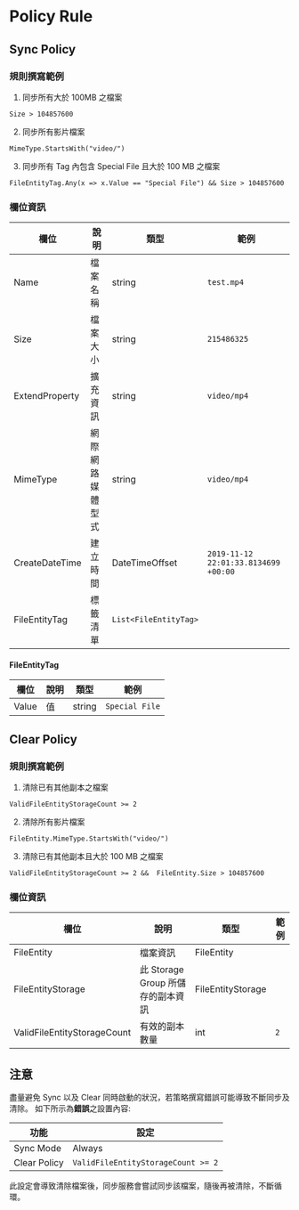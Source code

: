 # Policy Rule

## Sync Policy

### 規則撰寫範例

1. 同步所有大於 100MB 之檔案
```
Size > 104857600
```

2. 同步所有影片檔案
```
MimeType.StartsWith("video/")
```

3. 同步所有 Tag 內包含 Special File 且大於 100 MB 之檔案

```
FileEntityTag.Any(x => x.Value == "Special File") && Size > 104857600
```

### 欄位資訊

| 欄位 | 說明 | 類型 | 範例 |
| -------- | -------- | -------- | -------- |
| Name | 檔案名稱 | string | `test.mp4` |
| Size | 檔案大小 | string | `215486325` |
| ExtendProperty | 擴充資訊 | string | `video/mp4` |
| MimeType | 網際網路媒體型式 | string  | `video/mp4` |
| CreateDateTime | 建立時間 | DateTimeOffset | `2019-11-12 22:01:33.8134699 +00:00` |
| FileEntityTag | 標籤清單 | `List<FileEntityTag>`  |  |

#### FileEntityTag

| 欄位 | 說明 | 類型 | 範例 |
| -------- | -------- | -------- | -------- |
| Value | 值 | string | `Special File` |

## Clear Policy

### 規則撰寫範例

1. 清除已有其他副本之檔案
```
ValidFileEntityStorageCount >= 2
```

2. 清除所有影片檔案
```
FileEntity.MimeType.StartsWith("video/")
```

3. 清除已有其他副本且大於 100 MB 之檔案
```
ValidFileEntityStorageCount >= 2 &&  FileEntity.Size > 104857600
```

### 欄位資訊

| 欄位 | 說明 | 類型 | 範例 |
| -------- | -------- | -------- | -------- |
| FileEntity | 檔案資訊 | FileEntity |  |
| FileEntityStorage | 此 Storage Group 所儲存的副本資訊 | FileEntityStorage |  |
| ValidFileEntityStorageCount | 有效的副本數量 | int | `2` |

## 注意

盡量避免 Sync 以及 Clear 同時啟動的狀況，若策略撰寫錯誤可能導致不斷同步及清除。
如下所示為**錯誤**之設置內容:

| 功能 | 設定 |
| -------- | -------- |
| Sync Mode | Always |
| Clear Policy | `ValidFileEntityStorageCount >= 2` |

此設定會導致清除檔案後，同步服務會嘗試同步該檔案，隨後再被清除，不斷循環。
